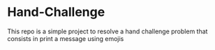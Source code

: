 # Hand-Challenge
This repo is a simple project to resolve a hand challenge problem that consists in print a message using emojis
